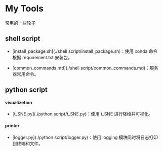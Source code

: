 # My Tools

常用的一些轮子



## shell script

- [install_package.sh](./shell script/install_package.sh)：使用 conda 命令根据 requirement.txt 安装包。

- [common_commands.md](./shell script/common_commands.md)：服务器常用命令。

## python script

#### visualizetion

- [t_SNE.py](./python script/t_SNE.py)：使用 t_SNE 进行降维并可视化。

#### printer

- [logger.py](./python script/logger.py)：使用 logging 模块同时将日志打印到终端和文件。